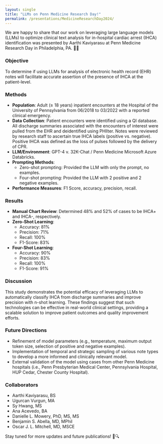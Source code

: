```yaml
---
layout: single
title: "LLMs on Penn Medicine Research Day!"
permalink: /presentations/MedicineResearchDay2024/
---
```



We are happy to share that our work on leveraging large language models (LLMs) to optimize clinical text analysis for in-hospital cardiac arrest (IHCA) identification was presented by Aarthi Kaviyarasu at Penn Medicine Research Day in Philadelphia, PA. 🏥✨

### Objective

To determine if using LLMs for analysis of electronic health record (EHR) notes will facilitate accurate assertion of the presence of IHCA at the patient-level.

### Methods

- **Population**: Adult (≥ 18 years) inpatient encounters at the Hospital of the University of Pennsylvania from 06/2018 to 03/2022 with a reported clinical emergency.
- **Data Collection**: Patient encounters were identified using a QI database. All discharge summaries associated with the encounters of interest were pulled from the EHR and deidentified using PHIlter. Notes were reviewed by research staff to ascertain true IHCA labels (positive vs. negative). Positive IHCA was defined as the loss of pulses followed by the delivery of CPR.
- **LLM/Environment**: GPT-4 v. 32K-Chat / Penn Medicine Microsoft Azure Databricks.
- **Prompting Methods**: 
  - Zero-shot prompting: Provided the LLM with only the prompt, no examples.
  - Four-shot prompting: Provided the LLM with 2 positive and 2 negative examples.
- **Performance Measures**: F1 Score, accuracy, precision, recall.

### Results

- **Manual Chart Review**: Determined 48% and 52% of cases to be IHCA+ and IHCA-, respectively.
- **Zero-Shot Learning**:
  - Accuracy: 81%
  - Precision: 71%
  - Recall: 100%
  - F1-Score: 83%
- **Four-Shot Learning**:
  - Accuracy: 90%
  - Precision: 83%
  - Recall: 100%
  - F1-Score: 91%

### Discussion

This study demonstrates the potential efficacy of leveraging LLMs to automatically classify IHCA from discharge summaries and improve precision with n-shot learning. These findings suggest that such technologies can be effective in real-world clinical settings, providing a scalable solution to improve patient outcomes and quality improvement efforts.

### Future Directions

- Refinement of model parameters (e.g., temperature, maximum output token size, selection of positive and negative examples).
- Implementation of temporal and strategic sampling of various note types to develop a more informed and clinically relevant model.
- External validation of the model using cases from other Penn Medicine hospitals (i.e., Penn Presbyterian Medical Center, Pennsylvania Hospital, HUP Cedar, Chester County Hospital).

### Collaborators

- Aarthi Kaviyarasu, BS
- Ugurcan Vurgun, MA
- Sy Hwang, MS
- Ana Acevedo, BA
- Danielle L. Mowery, PhD, MS, MS
- Benjamin S. Abella, MD, MPhil
- Oscar J. L. Mitchell, MD, MSCE

Stay tuned for more updates and future publications! 📖🔍